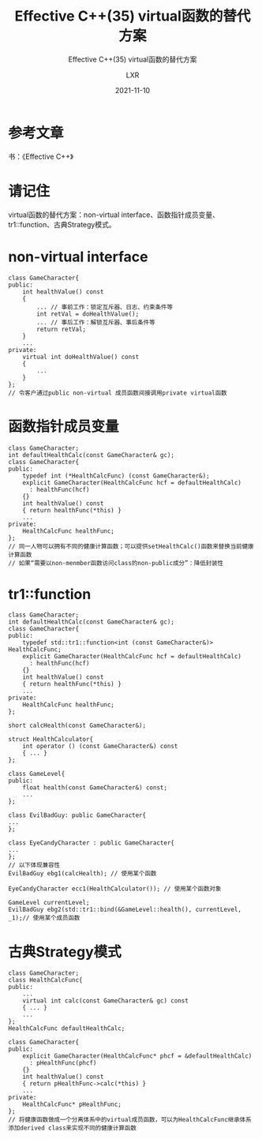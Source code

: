 ﻿---
layout:     post
title:   Effective C++(35) virtual函数的替代方案
subtitle:   Effective C++(35) virtual函数的替代方案
date:       2021-11-10
author:     LXR
header-img: img/post-bg-re-vs-ng2.jpg
catalog: true
tags:
    - Effective C++
---

# 参考文章
书：《Effective C++》

# 请记住
virtual函数的替代方案：non-virtual interface、函数指针成员变量、tr1::function、古典Strategy模式。  

# non-virtual interface
```
class GameCharacter{
public:
    int healthValue() const
    {
        ... // 事前工作：锁定互斥器、日志、约束条件等
        int retVal = doHealthValue();
        ... // 事后工作：解锁互斥器、事后条件等
        return retVal;
    }
    ...
private:
    virtual int doHealthValue() const
    {
        ...
    }
};
// 令客户通过public non-virtual 成员函数间接调用private virtual函数
```

# 函数指针成员变量
```
class GameCharacter;
int defaultHealthCalc(const GameCharacter& gc);
class GameCharacter{
public:
    typedef int (*HealthCalcFunc) (const GameCharacter&);
    explicit GameCharacter(HealthCalcFunc hcf = defaultHealthCalc)
      : healthFunc(hcf)
    {}
    int healthValue() const
    { return healthFunc(*this) }
    ...
private:
    HealthCalcFunc healthFunc;
};
// 同一人物可以拥有不同的健康计算函数；可以提供setHealthCalc()函数来替换当前健康计算函数
// 如果“需要以non-menmber函数访问class的non-public成分”：降低封装性
```

# tr1::function
```
class GameCharacter;
int defaultHealthCalc(const GameCharacter& gc);
class GameCharacter{
public:
    typedef std::tr1::function<int (const GameCharacter&)> HealthCalcFunc;
    explicit GameCharacter(HealthCalcFunc hcf = defaultHealthCalc)
      : healthFunc(hcf)
    {}
    int healthValue() const
    { return healthFunc(*this) }
    ...
private:
    HealthCalcFunc healthFunc;
};

short calcHealth(const GameCharacter&);

struct HealthCalculator{
    int operator () (const GameCharacter&) const
    { ... }
};

class GameLevel{
public:
    float health(const GameCharacter&) const;
    ...
};

class EvilBadGuy: public GameCharacter{
...
};

class EyeCandyCharacter : public GameCharacter{
...
};
// 以下体现兼容性
EvilBadGuy ebg1(calcHealth); // 使用某个函数

EyeCandyCharacter ecc1(HealthCalculator()); // 使用某个函数对象

GameLevel currentLevel;
EvilBadGuy ebg2(std::tr1::bind(&GameLevel::health(), currentLevel, _1);// 使用某个成员函数
```

# 古典Strategy模式
```
class GameCharacter;
class HealthCalcFunc{
public:
    ...
    virtual int calc(const GameCharacter& gc) const
    { ... }
    ...
};
HealthCalcFunc defaultHealthCalc;

class GameCharacter{
public:
    explicit GameCharacter(HealthCalcFunc* phcf = &defaultHealthCalc)
      : pHealthFunc(phcf)
    {}
    int healthValue() const
    { return pHealthFunc->calc(*this) }
    ...
private:
    HealthCalcFunc* pHealthFunc;
};
// 将健康函数做成一个分离体系中的virtual成员函数，可以为HealthCalcFunc继承体系添加derived class来实现不同的健康计算函数
```